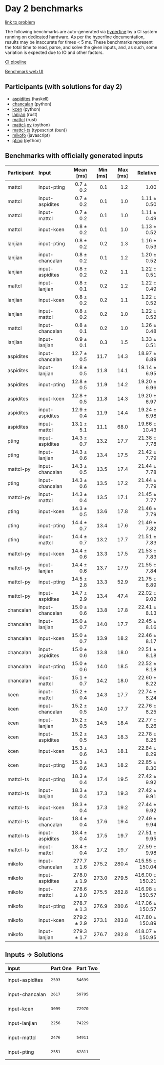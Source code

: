 # Day 2 benchmarks

[link to problem](https://adventofcode.com/2023/day/2)

The following benchmarks are auto-generated via
[hyperfine](https://github.com/sharkdp/hyperfine) by a CI system running on
dedicated hardware. As per the hyperfine documentation, results may be
inaccurate for times < 5 ms. These benchmarks represent the total time to read,
parse, and solve the given inputs, and, as such, some variation is expected due
to IO and other factors.

[CI pipeline](http://ci.papercode.net:8080/teams/main/pipelines/aoc2023)

[Benchmark web UI](https://aoc.ancalagon.black)


## Participants (with solutions for day 2)

- [aspidites](https://github.com/aspidites/aoc2023) (haskell)
- [chancalan](https://github.com/chancalan/aoc2023) (python)
- [kcen](https://github.com/kcen/aoc2023) (python)
- [lanjian](https://github.com/lanjian/aoc-2023) (rust)
- [mattcl](https://github.com/mattcl/aoc2023) (rust)
- [mattcl-py](https://github.com/mattcl/aoc2023-py) (python)
- [mattcl-ts](https://github.com/mattcl/aoc2023-js) (typescript (bun))
- [mikofo](https://github.com/mikofo/advent-of-code-2023) (javascript)
- [pting](https://github.com/pting/aoc2023) (python)


## Benchmarks with officially generated inputs

| Participant | Input | Mean [ms] | Min [ms] | Max [ms] | Relative |
|:---|:---|---:|---:|---:|---:|
| mattcl | input-pting | 0.7 ± 0.2 | 0.1 | 1.2 | 1.00 |
| mattcl | input-aspidites | 0.7 ± 0.2 | 0.1 | 1.0 | 1.11 ± 0.50 |
| mattcl | input-mattcl | 0.7 ± 0.2 | 0.1 | 1.0 | 1.11 ± 0.49 |
| mattcl | input-kcen | 0.8 ± 0.2 | 0.1 | 1.0 | 1.13 ± 0.52 |
| lanjian | input-pting | 0.8 ± 0.2 | 0.2 | 1.3 | 1.16 ± 0.53 |
| lanjian | input-chancalan | 0.8 ± 0.2 | 0.1 | 1.2 | 1.20 ± 0.52 |
| lanjian | input-aspidites | 0.8 ± 0.2 | 0.2 | 1.1 | 1.22 ± 0.51 |
| mattcl | input-lanjian | 0.8 ± 0.1 | 0.2 | 1.2 | 1.22 ± 0.49 |
| lanjian | input-kcen | 0.8 ± 0.2 | 0.2 | 1.1 | 1.22 ± 0.52 |
| lanjian | input-mattcl | 0.8 ± 0.2 | 0.2 | 1.0 | 1.22 ± 0.52 |
| mattcl | input-chancalan | 0.8 ± 0.1 | 0.2 | 1.0 | 1.26 ± 0.48 |
| lanjian | input-lanjian | 0.9 ± 0.1 | 0.3 | 1.5 | 1.33 ± 0.51 |
| aspidites | input-chancalan | 12.7 ± 0.5 | 11.7 | 14.3 | 18.97 ± 6.89 |
| aspidites | input-lanjian | 12.8 ± 0.5 | 11.8 | 14.1 | 19.14 ± 6.95 |
| aspidites | input-pting | 12.8 ± 0.5 | 11.9 | 14.2 | 19.20 ± 6.96 |
| aspidites | input-kcen | 12.8 ± 0.5 | 11.8 | 14.3 | 19.20 ± 6.97 |
| aspidites | input-aspidites | 12.9 ± 0.4 | 11.9 | 14.4 | 19.24 ± 6.98 |
| aspidites | input-mattcl | 13.1 ± 5.1 | 11.1 | 68.0 | 19.66 ± 10.43 |
| pting | input-aspidites | 14.3 ± 0.7 | 13.2 | 17.7 | 21.38 ± 7.78 |
| pting | input-lanjian | 14.3 ± 0.6 | 13.4 | 17.5 | 21.42 ± 7.79 |
| mattcl-py | input-chancalan | 14.3 ± 0.5 | 13.5 | 17.4 | 21.44 ± 7.78 |
| pting | input-chancalan | 14.3 ± 0.6 | 13.5 | 17.2 | 21.44 ± 7.79 |
| mattcl-py | input-mattcl | 14.3 ± 0.4 | 13.5 | 17.1 | 21.45 ± 7.77 |
| pting | input-kcen | 14.3 ± 0.5 | 13.6 | 17.8 | 21.46 ± 7.79 |
| pting | input-pting | 14.4 ± 0.7 | 13.4 | 17.6 | 21.49 ± 7.82 |
| pting | input-mattcl | 14.4 ± 0.7 | 13.2 | 17.7 | 21.51 ± 7.83 |
| mattcl-py | input-kcen | 14.4 ± 0.6 | 13.3 | 17.5 | 21.53 ± 7.83 |
| mattcl-py | input-lanjian | 14.4 ± 0.6 | 13.7 | 17.9 | 21.55 ± 7.84 |
| mattcl-py | input-pting | 14.5 ± 2.8 | 13.3 | 52.9 | 21.75 ± 8.89 |
| mattcl-py | input-aspidites | 14.7 ± 2.9 | 13.4 | 47.4 | 22.02 ± 9.02 |
| chancalan | input-chancalan | 15.0 ± 0.6 | 13.8 | 17.8 | 22.41 ± 8.13 |
| chancalan | input-lanjian | 15.0 ± 0.7 | 14.0 | 17.7 | 22.45 ± 8.16 |
| chancalan | input-kcen | 15.0 ± 0.7 | 13.9 | 18.2 | 22.46 ± 8.17 |
| chancalan | input-aspidites | 15.0 ± 0.6 | 13.8 | 18.0 | 22.51 ± 8.18 |
| chancalan | input-pting | 15.0 ± 0.6 | 14.0 | 18.5 | 22.52 ± 8.18 |
| chancalan | input-mattcl | 15.1 ± 0.7 | 14.2 | 18.0 | 22.60 ± 8.22 |
| kcen | input-mattcl | 15.2 ± 0.4 | 14.3 | 17.7 | 22.74 ± 8.24 |
| kcen | input-chancalan | 15.2 ± 0.5 | 14.0 | 17.7 | 22.76 ± 8.25 |
| kcen | input-lanjian | 15.2 ± 0.5 | 14.5 | 18.4 | 22.77 ± 8.26 |
| kcen | input-aspidites | 15.2 ± 0.5 | 14.3 | 18.3 | 22.78 ± 8.25 |
| kcen | input-kcen | 15.3 ± 0.6 | 14.3 | 18.1 | 22.84 ± 8.29 |
| kcen | input-pting | 15.3 ± 0.6 | 14.3 | 18.2 | 22.85 ± 8.30 |
| mattcl-ts | input-pting | 18.3 ± 0.4 | 17.4 | 19.5 | 27.42 ± 9.92 |
| mattcl-ts | input-lanjian | 18.3 ± 0.4 | 17.3 | 19.3 | 27.42 ± 9.91 |
| mattcl-ts | input-kcen | 18.3 ± 0.4 | 17.3 | 19.2 | 27.44 ± 9.92 |
| mattcl-ts | input-chancalan | 18.4 ± 0.4 | 17.6 | 19.4 | 27.49 ± 9.94 |
| mattcl-ts | input-aspidites | 18.4 ± 0.4 | 17.5 | 19.7 | 27.51 ± 9.95 |
| mattcl-ts | input-mattcl | 18.4 ± 0.4 | 17.2 | 19.7 | 27.59 ± 9.98 |
| mikofo | input-chancalan | 277.7 ± 1.6 | 275.2 | 280.4 | 415.55 ± 150.04 |
| mikofo | input-aspidites | 278.0 ± 1.9 | 273.0 | 279.5 | 416.00 ± 150.21 |
| mikofo | input-mattcl | 278.6 ± 2.0 | 275.5 | 282.8 | 416.98 ± 150.57 |
| mikofo | input-pting | 278.7 ± 1.3 | 276.9 | 280.6 | 417.06 ± 150.57 |
| mikofo | input-kcen | 279.2 ± 2.9 | 273.1 | 283.8 | 417.80 ± 150.89 |
| mikofo | input-lanjian | 279.3 ± 1.7 | 276.7 | 282.8 | 418.07 ± 150.95 |


## Inputs -> Solutions

| Input | Part One | Part Two |
|:---|:---|:---|
|input-aspidites|<pre>2593</pre>|<pre>54699</pre>|
|input-chancalan|<pre>2617</pre>|<pre>59795</pre>|
|input-kcen|<pre>3099</pre>|<pre>72970</pre>|
|input-lanjian|<pre>2256</pre>|<pre>74229</pre>|
|input-mattcl|<pre>2476</pre>|<pre>54911</pre>|
|input-pting|<pre>2551</pre>|<pre>62811</pre>|